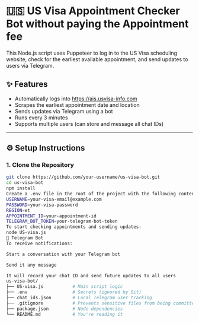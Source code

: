 # 🇺🇸 US Visa Appointment Checker Bot without paying the Appointment fee

This Node.js script uses Puppeteer to log in to the US Visa scheduling website, check for the earliest available appointment, and send updates to users via Telegram.

## ✨ Features

- Automatically logs into https://ais.usvisa-info.com
- Scrapes the earliest appointment date and location
- Sends updates via Telegram using a bot
- Runs every 3 minutes
- Supports multiple users (can store and message all chat IDs)

---

## ⚙️ Setup Instructions

### 1. Clone the Repository

```bash
git clone https://github.com/your-username/us-visa-bot.git
cd us-visa-bot
npm install
Create a .env file in the root of the project with the following content:
USERNAME=your-visa-email@example.com
PASSWORD=your-visa-password
REGION=et
APPOINTMENT_ID=your-appointment-id
TELEGRAM_BOT_TOKEN=your-telegram-bot-token
To start checking appointments and sending updates:
node US-visa.js
📡 Telegram Bot
To receive notifications:

Start a conversation with your Telegram bot

Send it any message

It will record your chat ID and send future updates to all users
us-visa-bot/
├── US-visa.js           # Main script logic
├── .env                 # Secrets (ignored by Git)
├── chat_ids.json        # Local Telegram user tracking
├── .gitignore           # Prevents sensitive files from being committed
├── package.json         # Node dependencies
└── README.md            # You're reading it
